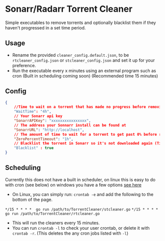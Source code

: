 # Sonarr/Radarr Torrent Cleaner

Simple executables to remove torrents and optionally blacklist them if they haven't progressed in a set time period.

## Usage

- Rename the provided `cleaner_config.default.json`, to be `rtcleaner_config.json` or `stcleaner_config.json` and set it up for your preference.
- Run the executable every x minutes using an external program such as cron (Built in scheduling coming soon) (Recommended time 15 minutes)

## Config

``` json
{
    //Time to wait on a torrent that has made no progress before removing it (Time format: https://golang.org/pkg/time/#ParseDuration)
    "WaitTime": "4h",
    // Your Sonarr api key
    "SonarrAPIKey": "xxxxxxxxxxxxxxxx",
    // The address your Sonnarr install can be found at
    "SonarrURL": "http://localhost",
    // The amount of time to wait for a torrent to get past 0% before removing it
    "ZeroPercentTimeout": "1h",
    // Blacklist the torrent in Sonarr so it's not downloaded again (Time format: https://golang.org/pkg/time/#ParseDuration)
    "Blacklist" : true
}
```

## Scheduling

Currently this does not have a built in scheduler, on linux this is easy to do with cron (see below) on windows you have a few options [see here](https://stackoverflow.com/a/132975)

- On Linux, you can simply run: `crontab -e` and add the following to the bottom of the page.

`*/15 * * * *  go run /path/to/TorrentCleaner/stcleaner.go`
`*/15 * * * *  go run /path/to/TorrentCleaner/rtcleaner.go`
- This will run the cleaners every 15 minutes.
- You can run `crontab -l` to check your user crontab, or delete it with `crontab -r`. (This deletes the any cron jobs listed with `-l`)
